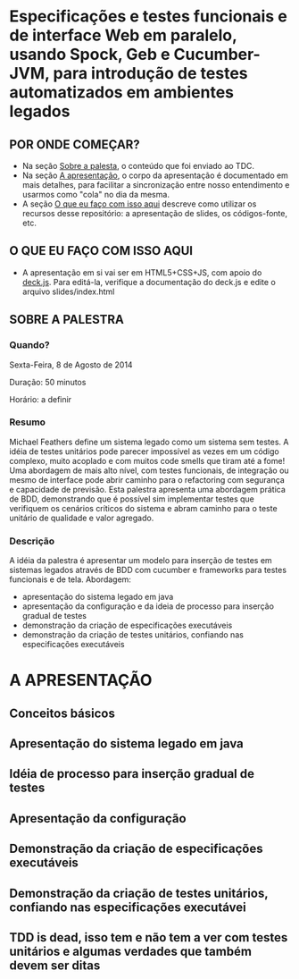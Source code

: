 # Especificações e testes funcionais e de interface Web em paralelo, usando Spock, Geb e Cucumber-JVM, para introdução de testes automatizados em ambientes legados

## POR ONDE COMEÇAR?

* Na seção [Sobre a palesta](sobre-a-palestra), o conteúdo que foi enviado ao TDC. 
* Na seção [A apresentação](a-apresentacao), o corpo da apresentação é documentado em mais detalhes, para facilitar a sincronização entre nosso entendimento e usarmos como "cola" no dia da mesma.
* A seção [O que eu faço com isso aqui](o-que-eu-faco-com-isso-aqui) descreve como utilizar os recursos desse repositório: a apresentação de slides, os códigos-fonte, etc.

## O QUE EU FAÇO COM ISSO AQUI

* A apresentação em si vai ser em HTML5+CSS+JS, com apoio do [deck.js](http://imakewebthings.com/deck.js/). Para editá-la, verifique a documentação do deck.js e edite o arquivo slides/index.html

## SOBRE A PALESTRA

### Quando?

Sexta-Feira, 8 de Agosto de 2014

Duração: 50 minutos

Horário: a definir

### Resumo

Michael Feathers define um sistema legado como um sistema sem testes. A idéia de testes unitários pode parecer impossível as vezes em um código complexo, muito acoplado e com muitos code smells que tiram até a fome! Uma abordagem de mais alto nível, com testes funcionais, de integração ou mesmo de interface pode abrir caminho para o refactoring com segurança e capacidade de previsão. Esta palestra apresenta uma abordagem prática de BDD, demonstrando que é possível sim implementar testes que verifiquem os cenários críticos do sistema e abram caminho para o teste unitário de qualidade e valor agregado.

### Descrição

A idéia da palestra é apresentar um modelo para inserção de testes em sistemas legados através de BDD com cucumber e frameworks para testes funcionais e de tela. Abordagem:
* apresentação do sistema legado em java
* apresentação da configuração e da ideia de processo para inserção gradual de testes
* demonstração da criação de especificações executáveis
* demonstração da criação de testes unitários, confiando nas especificações executáveis

# A APRESENTAÇÃO

## Conceitos básicos
## Apresentação do sistema legado em java
## Idéia de processo para inserção gradual de testes
## Apresentação da configuração
## Demonstração da criação de especificações executáveis
## Demonstração da criação de testes unitários, confiando nas especificações executávei
## TDD is dead, isso tem e não tem a ver com testes unitários e algumas verdades que também devem ser ditas
